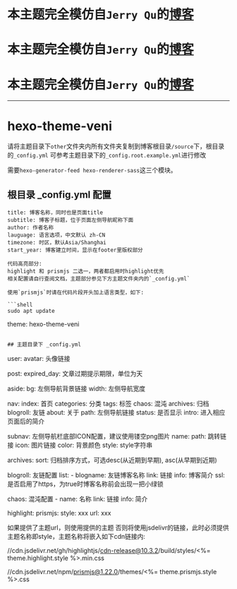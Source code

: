 # 本主题完全模仿自`Jerry Qu`的[博客](https://imququ.com/)

# 本主题完全模仿自`Jerry Qu`的[博客](https://imququ.com/)

# 本主题完全模仿自`Jerry Qu`的[博客](https://imququ.com/)

---

# hexo-theme-veni

请将主题目录下`other`文件夹内所有文件夹复制到博客根目录`/source`下，根目录的`_config.yml` 可参考主题目录下的`_config.root.example.yml`进行修改

需要`hexo-generator-feed hexo-renderer-sass`这三个模块。

## 根目录 _config.yml 配置
```
title: 博客名称，同时也是页面title
subtitle: 博客子标题，位于页面左侧导航昵称下面
author: 作者名称
lauguage: 语言选项，中文默认 zh-CN
timezone: 时区，默认Asia/Shanghai
start_year: 博客建立时间，显示在footer里版权部分

代码高亮部分:
highlight 和 prismjs 二选一，两者都启用时highlight优先
相关配置请自行查阅文档，主题部分参见下方主题文件夹内的`_config.yml`

使用`prismjs`时请在代码片段开头加上语言类型，如下:

```shell
sudo apt update
```


theme: hexo-theme-veni


```

## 主题目录下 _config.yml

```
user:
    avatar: 头像链接

post:
    expired_day: 文章过期提示期限，单位为天

aside:
    bg: 左侧导航背景链接
    width: 左侧导航宽度

nav:
    index: 首页
    categories: 分类
    tags: 标签
    chaos: 混沌
    archives: 归档
    blogroll: 友链
    about: 关于
        path: 左侧导航链接
        status: 是否显示
        intro: 进入相应页面后的简介

subnav:
    左侧导航栏底部ICON配置，建议使用镂空png图片
    name:
        path: 跳转链接
        icon: 图片链接
        color: 背景颜色
        style: style字符串

archives:
    sort: 归档排序方式，可选desc(从近期到早期), asc(从早期到近期)

blogroll:
    友链配置
    list:
        - blogname: 友链博客名称
          link: 链接
          info: 博客简介
          ssl: 是否启用了https，为true时博客名称前会出现一把小绿锁

chaos:
    混沌配置
    - name: 名称
      link: 链接
      info: 简介

highlight:
prismjs:
    style: xxx
    url: xxx

如果提供了主题url，则使用提供的主题
否则将使用jsdelivr的链接，此时必须提供主题名称即style，主题名称将嵌入如下cdn链接内:

//cdn.jsdelivr.net/gh/highlightjs/cdn-release@10.3.2/build/styles/<%= theme.highlight.style %>.min.css

//cdn.jsdelivr.net/npm/prismjs@1.22.0/themes/<%= theme.prismjs.style %>.css
```